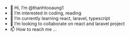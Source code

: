 - 👋 Hi, I’m @thanhtooaung1
- 👀 I’m interested in coding, reading
- 🌱 I’m currently learning react, laravel, typescript
- 💞️ I’m looking to collaborate on react and laravel project
- 📫 How to reach me ...

<!---
thanhtooaung1/thanhtooaung1 is a ✨ special ✨ repository because its `README.md` (this file) appears on your GitHub profile.
You can click the Preview link to take a look at your changes.
--->
